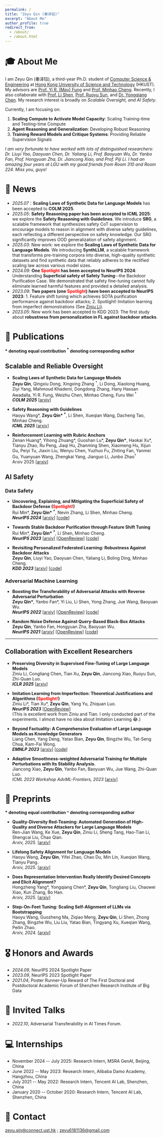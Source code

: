 ```yaml
---
permalink: /
title: "Zeyu Qin (秦泽钰)"
excerpt: "About Me"
author_profile: true
redirect_from: 
  - /about/
  - /about.html
---
```



<span class='anchor' id='about-me'></span>


# 🎓 About Me

I am Zeyu Qin (秦泽钰), a third-year Ph.D. student of [Computer Science & Engineering](https://cse.hkust.edu.hk/) at [Hong Kong University of Science and Technology](https://hkust.edu.hk/) (HKUST). My advisors are [Prof. Yi R. (May) Fung](https://mayrfung.github.io/) and [Prof. Minhao Cheng](https://cmhcbb.github.io/). Recently, I also collaborate with [Prof. Li Shen](https://sites.google.com/site/mathshenli/home), [Prof. Ruoyu Sun](https://ruoyus.github.io/), and [Dr. Yongqiang Chen](http://lfhase.win/). My research interest is broadly on _Scalable Oversight, and AI Safety_.  

Currently, I am focusing on:     
1) **Scaling Compute to Activate Model Capacity**: Scaling Training-time and Testing-time Compute     
2) **Agent Reasoning and Generalization**: Developing Robust Reasoning      
3) **Training Reward Models and Critique Systems**: Providing Reliable Supervision Signals                   


<!-- 
1) **Understanding of how data shapes models**: Helping Specify Better Learning Objective; Faithful Evaluation or Debugging Models    
2) **Reliable and Generalizable Reasoning**;    
3) **How to obtain "Better" and more Safe Supervision for oversighting LLMs**.   
-->


_I am very fortunate to have worked with lots of distinguished researchers: Dr. Liuyi Yao, Daoyuan Chen, Dr. Yaliang Li, Prof. Baoyuan Wu, Dr. Yanbo Fan, Prof. Hongyuan Zha, Dr. Jiancong Xiao, and Prof. Piji Li. I had an amazing four years at LGU with my good friends from Room 310 and Room 224. Miss you, guys!_


# 📜 News
- *2025.07*：**Scaling Laws of Synthetic Data for Language Models** has been accepted to **COLM 2025**.
- *2025.05*: **Safety Reasoning paper has been accepted to ICML 2025**: we explore the **Safety Reasoning with Guidelines**. We introduce **SRG**, a scalable framework that synthesizes safety CoT supervision to encourage models to reason in alignment with diverse safety guidelines, each reflecting a different perspective on safety knowledge. Our SRG significantly improves OOD generalization of safety alignment. 
- *2025.03*: New work: we explore the **Scaling Laws of Synthetic Data for Language Models**. We introducing **SynthLLM**, a scalable framework that transforms pre-training corpora into diverse, high-quality synthetic datasets and find synthetic data that reliably adheres to the rectified scaling law across various model sizes.
- *2024.09*: **One <span style="color: red;">Spotlight</span> has been accepted to NeurIPS 2024**: Understanding **Superficial safety of Safety Tuning**--the Backdoor Purification Case. We demonstrated that safety fine-tuning cannot fully eliminate learned harmful features and provided a detailed analysis.
- *2023.09*: **Two papers (one <span style="color: red;">Spotlight</span>) have been accepted to NeurIPS 2023**: 1. Feature shift tuning which achieves SOTA purification performance against backdoor attacks; 2. Spotlight! Imitation learning from imperfect demonstrations (See [Ziniu Li](http://www.liziniu.org/)).
- *2023.05*: New work has been accepted to KDD 2023: The first study about **robustness from personalization in FL against backdoor attacks**.


<!-- 
- *2022.09*: The paper about **improving adversarial transferability by utilizing flatness of loss landscape (Reverse Adversarial Perturbation)** was accepted to NeurIPS 2022.
- *2021.09*: The paper about defense against query-based attacks **(Random Noise Defense)** was accepted to NeurIPS 2021.-->

# 📝 Publications 

**\* denoting equal contribution   $^{\dagger}$ denoting corresponding author**


## Scalable and Reliable Oversight

- **Scaling Laws of Synthetic Data for Language Models**   
**Zeyu Qin**, Qingxiu Dong, Xingxing Zhang $^{\dagger}$, Li Dong, Xiaolong Huang, Ziyi Yang, Mahmoud Khademi, Dongdong Zhang, Hany Hassan Awadalla, Yi R. Fung, Weizhu Chen, Minhao Cheng, Furu Wei $^{\dagger}$    
***COLM 2025*** [[arxiv](https://arxiv.org/abs/2503.19551)]

- **Safety Reasoning with Guidelines**   
Haoyu Wang\*, **Zeyu Qin\* $^{\dagger}$**, Li Shen, Xueqian Wang, Dacheng Tao, Minhao Cheng.  
***ICML 2025*** [[arxiv](https://arxiv.org/abs/2502.04040)]

- **Reinforcement Learning with Rubric Anchors**   
Zenan Huang\*, Yihong Zhuang\*, Guoshan Lu\*, **Zeyu Qin\***, Haokai Xu\*, Tianyu Zhao, Ru Peng, Jiaqi Hu, Zhanming Shen, Xiaomeng Hu, Xijun Gu, Peiyi Tu, Jiaxin Liu, Wenyu Chen, Yuzhuo Fu, Zhiting Fan, Yanmei Gu, Yuanyuan Wang, Zhengkai Yang, Jianguo Li, Junbo Zhao$^{\dagger}$  
Arxiv 2025 [[arxiv](https://arxiv.org/abs/2508.12790)]  

<!-- 
- **Uncovering, Explaining, and Mitigating the Superficial Safety of Backdoor Defense (<span style="color: red;">Spotlight!</span>)**    
Rui Min\*, **Zeyu Qin\* $^{\dagger}$**, Nevin Zhang, Li Shen, Minhao Cheng.   
***NeurIPS 2024*** [[arxiv](https://arxiv.org/abs/2410.09838)] [[code](https://github.com/AISafety-HKUST/Backdoor_Safety_Tuning)]
-->


## AI Safety

### Data Safety

- **Uncovering, Explaining, and Mitigating the Superficial Safety of Backdoor Defense (<span style="color: red;">Spotlight!</span>)**    
Rui Min\*, **Zeyu Qin\* $^{\dagger}$**, Nevin Zhang, Li Shen, Minhao Cheng.   
***NeurIPS 2024*** [[arxiv](https://arxiv.org/abs/2410.09838)] [[code](https://github.com/AISafety-HKUST/Backdoor_Safety_Tuning)]


- **Towards Stable Backdoor Purification through Feature Shift Tuning**    
Rui Min\*, **Zeyu Qin\* $^{\dagger}$**, Li Shen, Minhao Cheng.    
***NeurIPS 2023*** [[arxiv](https://arxiv.org/abs/2310.01875)] [[OpenReview](https://openreview.net/forum?id=8muKbaAgsh)] [[code](https://github.com/AISafety-HKUST/Backdoor_Safety_Tuning)]


- **Revisiting Personalized Federated Learning: Robustness Against Backdoor Attacks**   
**Zeyu Qin**, Liuyi Yao, Daoyuan Chen, Yaliang Li, Boling Ding, Minhao Cheng.   
***KDD 2023*** [[arxiv](https://arxiv.org/abs/2302.01677)] [[code](https://github.com/alibaba/FederatedScope/tree/backdoor-bench)]


### Adversarial Machine Learning

- **Boosting the Transferability of Adversarial Attacks with Reverse Adversarial Perturbation**    
**Zeyu Qin\***, Yanbo Fan\*, Yi Liu, Li Shen, Yong Zhang, Jue Wang, Baoyuan Wu.    
***NeurIPS 2022*** [[arxiv](https://arxiv.org/abs/2210.05968)] [[OpenReview](https://openreview.net/forum?id=k5uFiFLWv3X)] [[code](https://github.com/Alan-Qin/Transfer_attack_RAP)]

- **Random Noise Defense Against Query-Based Black-Box Attacks**    
**Zeyu Qin**, Yanbo Fan, Hongyuan Zha, Baoyuan Wu.    
***NeurIPS 2021*** [[arxiv](https://arxiv.org/abs/2104.11470)] [[OpenReview](https://openreview.net/forum?id=ZPSD4xZc6j8)] [[code](https://github.com/SCLBD/BlackboxBench)]

-------

## Collaboration with Excellent Researchers

- **Preserving Diversity in Supervised Fine-Tuning of Large Language Models**       
Ziniu Li, Congliang Chen, Tian Xu, **Zeyu Qin**, Jiancong Xiao, Ruoyu Sun, Zhi-Quan Luo.       
***ICLR 2025*** [[arxiv](https://arxiv.org/abs/2408.16673)]


- **Imitation Learning from Imperfection: Theoretical Justifications and Algorithms (<span style="color: red;">Spotlight!</span>)**    
Ziniu Li\*, Tian Xu\*, **Zeyu Qin**, Yang Yu, Zhiquan Luo.    
***NeurIPS 2023*** [[OpenReview](https://openreview.net/forum?id=vO04AzsB49)]  
(This is excellent work from Ziniu and Tian. I only conducted part of the experiments. I almost have no idea about Imitation Learning 😂.)


- **Beyond Factuality: A Comprehensive Evaluation of Large Language Models as Knowledge Generators**  
Liang Chen, Yang Deng, Yatao Bian, **Zeyu Qin**, Bingzhe Wu, Tat-Seng Chua, Kam-Fai Wong.   
***EMNLP 2023*** [[arxiv](https://arxiv.org/abs/2310.07289)] [[code](https://github.com/chanliang/conner)]

- **Adaptive Smoothness-weighted Adversarial Training for Multiple Perturbations with Its Stability Analysis.**  
Jiancong Xiao, **Zeyu Qin**, Yanbo Fan, Baoyuan Wu, Jue Wang, Zhi-Quan Luo.    
*ICML 2023 Workshop AdvML-Frontiers, 2023* [[arxiv](https://arxiv.org/abs/2210.00557)]


# 📝 Preprints
**\* denoting equal contribution  ^ denoting corresponding author**  

- **Quality-Diversity Red-Teaming: Automated Generation of High-Quality and Diverse Attackers for Large Language Models**     
Ren-Jian Wang, Ke Xue, **Zeyu Qin**, Ziniu Li, Sheng Tang, Hao-Tian Li, Shengcai Liu, Chao Qian.    
*Arxiv, 2025.* [[arxiv](https://arxiv.org/abs/2506.07121)]

- **Lifelong Safety Alignment for Language Models**     
Haoyu Wang, **Zeyu Qin**, Yifei Zhao, Chao Du, Min Lin, Xueqian Wang, Tianyu Pang.    
*Arxiv, 2025.* [[arxiv](https://arxiv.org/abs/2505.20259)]

- **Does Representation Intervention Really Identify Desired Concepts and Elicit Alignment?**     
Hongzheng Yang\*, Yongqiang Chen\*, **Zeyu Qin**, Tongliang Liu, Chaowei Xiao, Kun Zhang, Bo Han.    
*Arxiv, 2025.* [[arxiv](https://arxiv.org/abs/2505.18672)]


- **Step-On-Feet Tuning: Scaling Self-Alignment of LLMs via Bootstrapping**     
Haoyu Wang, Guozheng Ma, Ziqiao Meng, **Zeyu Qin**, Li Shen, Zhong Zhang, Bingzhe Wu, Liu Liu, Yatao Bian, Tingyang Xu, Xueqian Wang, Peilin Zhao.    
*Arxiv, 2024.* [[arxiv](https://arxiv.org/abs/2402.07610)]


# 🎖 Honors and Awards
- *2024.09*, NeurIPS 2024 Spotlight Paper
- *2023.09*, NeurIPS 2023 Spotlight Paper
- *2021.04*, Poster Runner-Up Reward of The First Doctoral and Postdoctoral Academic Forum of Shenzhen Research Institute of Big Data

<!-- 
# 📖 Educations
- *2022.08 - Now*, Ph.D. student in Computer Science & Engineering, The Hong Kong University of Science and Technology.
- *2018.08 - 2022.05 (Ph.D. -> M.Phil)*, M.Phil in Computer and Information Engineering, The Chinese University of Hong Kong, Shenzhen.
- *2014.09 - 2018.06*, B.Eng. in Information Engineering, Nanjing University of Aeronautics and Astronautics.
-->

# 💬 Invited Talks
- *2022.10*, Adversarial Transferability in AI Times Forum.

# 💻 Internships
- November 2024 -- July 2025: Research Intern, MSRA GenAI, Beijing, China
- June 2022 -- May 2023: Research Intern, Alibaba Damo Academy, Hangzhou, China
- July 2021 -- May 2022: Research Intern, Tencent AI Lab, Shenzhen, China
- January 2020 -- October 2020: Research Intern, Tencent AI Lab, Shenzhen, China

# 📧 Contact
zeyu.qin@connect.ust.hk ; zeyu6181136@gmail.com
